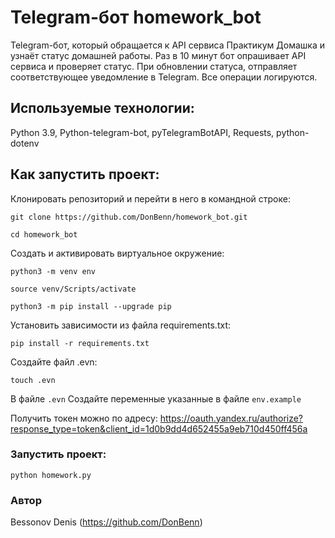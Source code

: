 # Telegram-бот homework_bot

Telegram-бот, который обращается к API сервиса Практикум Домашка и узнаёт статус  домашней работы. Раз в 10 минут бот опрашивает API сервиса и проверяет статус. При обновлении статуса, отправляет соответствующее уведомление в Telegram. Все операции логируются.

## Используемые технологии:

Python 3.9, Python-telegram-bot, pyTelegramBotAPI, Requests, python-dotenv


## Как запустить проект:

Клонировать репозиторий и перейти в него в командной строке:

```
git clone https://github.com/DonBenn/homework_bot.git
```

```
cd homework_bot
```

Cоздать и активировать виртуальное окружение:

```
python3 -m venv env
```

```
source venv/Scripts/activate
```

```
python3 -m pip install --upgrade pip
```

Установить зависимости из файла requirements.txt:

```
pip install -r requirements.txt
```

Создайте файл .evn:
```
touch .evn
```

В файле `.evn` Создайте переменные указанные в файле `env.example`

Получить токен можно по адресу: <https://oauth.yandex.ru/authorize?response_type=token&client_id=1d0b9dd4d652455a9eb710d450ff456a>

### Запустить проект:

```
python homework.py
```

### Автор

Bessonov Denis (https://github.com/DonBenn)